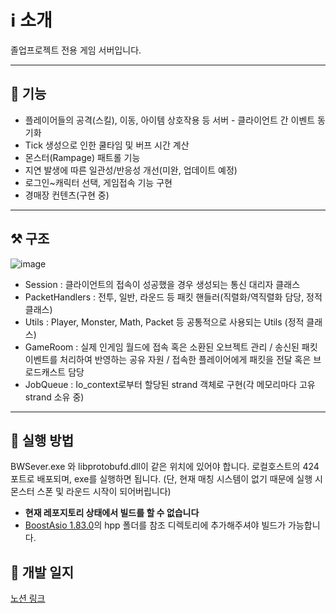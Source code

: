 # ℹ️ 소개

졸업프로젝트 전용 게임 서버입니다.

---

## 🚥 기능

- 플레이어들의 공격(스킬), 이동, 아이템 상호작용 등 서버 - 클라이언트 간 이벤트 동기화
- Tick 생성으로 인한 쿨타임 및 버프 시간 계산
- 몬스터(Rampage) 패트롤 기능
- 지연 발생에 따른 일관성/반응성 개선(미완, 업데이트 예정)
- 로그인~캐릭터 선택, 게임접속 기능 구현
- 경매장 컨텐츠(구현 중)

---

## ⚒️ 구조

![image](https://github.com/user-attachments/assets/35b915b0-1480-4447-99e8-7552cf057086)

- Session : 클라이언트의 접속이 성공했을 경우 생성되는 통신 대리자 클래스
- PacketHandlers : 전투, 일반, 라운드 등 패킷 핸들러(직렬화/역직렬화 담당, 정적 클래스)
- Utils : Player, Monster, Math, Packet 등 공통적으로 사용되는 Utils (정적 클래스)
- GameRoom : 실제 인게임 월드에 접속 혹은 소환된 오브젝트 관리 / 송신된 패킷 이벤트를 처리하여 반영하는 공유 자원 / 접속한 플레이어에게 패킷을 전달 혹은 브로드캐스트 담당
- JobQueue : Io_context로부터 할당된 strand 객체로 구현(각 메모리마다 고유 strand 소유 중)

---

## 📁 실행 방법

BWSever.exe 와 libprotobufd.dll이 같은 위치에 있어야 합니다. 로컬호스트의 424 포트로 배포되며, exe를 실행하면 됩니다.
(단, 현재 매칭 시스템이 없기 때문에 실행 시 몬스터 스폰 및 라운드 시작이 되어버립니다)

+ __현재 레포지토리 상태에서 빌드를 할 수 없습니다__
+ [BoostAsio 1.83.0](https://www.boost.org/users/download/)의 hpp 폴더를 참조 디렉토리에 추가해주셔야 빌드가 가능합니다.

## 📌 개발 일지

[노션 링크](https://citrine-index-9b7.notion.site/b46d5981e24845b897ccf5a601b12b03?pvs=73)

